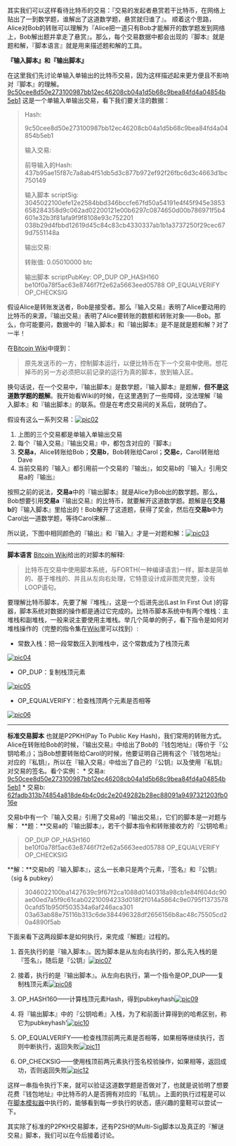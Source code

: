 其实我们可以这样看待比特币的交易：『交易的发起者悬赏若干比特币，在网络上贴出了一到数学题，谁解出了这道数学题，悬赏就归谁了』。 顺着这个思路，Alice对Bob的转账可以理解为『Alice把一道只有Bob才能解开的数学题发到网络上，Bob解出题并拿走了悬赏』。那么，每个交易数据中都会出现的『脚本』就是题和解，『脚本语言』就是用来描述题和解的工具。

**『输入脚本』和『输出脚本』**

在这里我们先讨论单输入单输出的比特币交易，因为这样描述起来更方便且不影响对『脚本』的理解。 [9c50cee8d50e273100987bb12ec46208cb04a1d5b68c9bea84fd4a04854b5eb1](https://blockchain.info/zh-cn/tx/9c50cee8d50e273100987bb12ec46208cb04a1d5b68c9bea84fd4a04854b5eb1) 这是一个单输入单输出交易，看下我们要关注的数据：

> Hash:
>
> 9c50cee8d50e273100987bb12ec46208cb04a1d5b68c9bea84fd4a04854b5eb1
>
> 输入交易:
>
> 前导输入的Hash: 437b95ae15f87c7a8ab4f51db5d3c877b972ef92f26fbc6d3c4663d1bc750149
>
> 输入脚本 scriptSig: 3045022100efe12e2584bbd346bccfe67fd50a54191e4f45f945e3853658284358d9c062ad02200121e00b6297c0874650d00b786971f5b4601e32b3f81afa9f9f8108e93c752201 038b29d4fbbd12619d45c84c83cb4330337ab1b1a3737250f29cec679d7551148a
>
> 输出交易:
>
> 转账值: 0.05010000 btc
>
> 输出脚本 scriptPubKey: OP_DUP OP_HASH160 be10f0a78f5ac63e8746f7f2e62a5663eed05788 OP_EQUALVERIFY OP_CHECKSIG

假设Alice是转账发送者，Bob是接受者。那么『输入交易』表明了Alice要动用的比特币的来源，『输出交易』表明了Alice要转账的数额和转账对象——Bob。那么，你可能要问，数据中的『输入脚本』和『输出脚本』是不是就是题和解？对了一半！



在[Bitcoin Wiki](http://www.8btc.com/bitcoin_scripts)中提到：

> 原先发送币的一方，控制脚本运行，以便比特币在下一个交易中使用。想花掉币的另一方必须把以前记录的运行为真的脚本，放到输入区。

换句话说，在一个交易中，『输出脚本』是数学题，『输入脚本』是题解，**但不是这道数学题的题解**。我开始看Wiki的时候，在这里遇到了一些障碍，没法理解『输入脚本』和『输出脚本』的联系。但是在考虑交易间的关系后，就明白了。



假设有这么一系列交易：[![pic02](https://github.com/lizj3624/mynote/blob/master/blockchain/pictures/bitcoin-pic02.png)](http://www.8btc.com/wp-content/uploads/2014/12/pic02.png)

1. 上图的三个交易都是单输入单输出交易 
2. 每个『输入交易』『输出交易』中，都包含对应的『脚本』 
3. **交易a**，Alice转账给Bob；**交易b**，Bob转账给Carol；**交易c**，Carol转账给Dave 
4. 当前交易的『输入』都引用前一个交易的『输出』，如交易b的『输入』引用交易a的『输出』

按照之前的说法，**交易a**中的『输出脚本』就是Alice为Bob出的数学题。那么，Bob想要引用**交易a**『输出交易』的比特币，就要解开这道数学题。题解是在**交易b**的『输入脚本』里给出的！Bob解开了这道题，获得了奖金，然后在**交易b**中为Carol出一道数学题，等待Carol来解...

所以说，下图中相同颜色的『输出』和『输入』才是一对题和解：[![pic03](https://github.com/lizj3624/mynote/blob/master/blockchain/pictures/bitcoin-pic03.png)](http://www.8btc.com/wp-content/uploads/2014/12/pic03.png)



------



**脚本语言** [Bitcoin Wiki](http://www.8btc.com/bitcoin_scripts)给出的对脚本的解释:

> 比特币在交易中使用脚本系统，与FORTH(一种编译语言)一样，脚本是简单的、基于堆栈的、并且从左向右处理，它特意设计成非图灵完整，没有LOOP语句。

要理解比特币脚本，先要了解『堆栈』，这是一个后进先出(Last In First Out )的容器，脚本系统对数据的操作都是通过它完成的。比特币脚本系统中有两个堆栈：主堆栈和副堆栈，一般来说主要使用主堆栈。举几个简单的例子，看下指令是如何对堆栈操作的（完整的指令集在[Wiki](http://www.8btc.com/bitcoin_scripts)里可以找到）:

- 常数入栈：把一段常数压入到堆栈中，这个常数成为了栈顶元素

[![pic04](https://github.com/lizj3624/mynote/blob/master/blockchain/pictures/bitcoin-pic04.png)](http://www.8btc.com/wp-content/uploads/2014/12/pic04.png)

- OP_DUP：复制栈顶元素

[![pic05](https://github.com/lizj3624/mynote/blob/master/blockchain/pictures/bitcoin-pic05.png)](http://www.8btc.com/wp-content/uploads/2014/12/pic05.png)

- OP_EQUALVERIFY：检查栈顶两个元素是否相等

[![pic06](https://github.com/lizj3624/mynote/blob/master/blockchain/pictures/bitcoin-pic06.png)](http://www.8btc.com/wp-content/uploads/2014/12/pic06.png)





------



**标准交易脚本** 也就是P2PKH(Pay To Public Key Hash)，我们常用的转账方式。Alice在转账给Bob的时候，『输出交易』中给出了Bob的『钱包地址』(等价于『公钥哈希』)；当Bob想要转账给Carol的时候，他要证明自己拥有这个『钱包地址』对应的『私钥』，所以在『输入交易』中给出了自己的『公钥』以及使用『私钥』对交易的签名。看个实例： * 交易a: [9c50cee8d50e273100987bb12ec46208cb04a1d5b68c9bea84fd4a04854b5eb1](https://blockchain.info/zh-cn/tx/9c50cee8d50e273100987bb12ec46208cb04a1d5b68c9bea84fd4a04854b5eb1) * 交易b: [62fadb313b74854a818de4b4c0dc2e2049282b28ec88091a9497321203fb016e](https://blockchain.info/tx/62fadb313b74854a818de4b4c0dc2e2049282b28ec88091a9497321203fb016e)

交易b中有一个『输入交易』引用了交易a的『输出交易』，它们的脚本是一对题与解： **题：**交易a的『输出脚本』，若干个脚本指令和转账接收方的『公钥哈希』

> OP_DUP OP_HASH160 be10f0a78f5ac63e8746f7f2e62a5663eed05788 OP_EQUALVERIFY OP_CHECKSIG

**解：**交易b的『输入脚本』，这么一长串只是两个元素，『签名』和『公钥』（sig & pubkey）

> 3046022100ba1427639c9f67f2ca1088d0140318a98cb1e84f604dc90ae00ed7a5f9c61cab02210094233d018f2f014a5864c9e0795f13735780cafd51b950f503534a6af246aca301 03a63ab88e75116b313c6de384496328df2656156b8ac48c75505cd20a4890f5ab

下面来看下这两段脚本是如何执行，来完成『解题』过程的。

 1. 首先执行的是『输入脚本』。因为脚本是从左向右执行的，那么先入栈的是『签名』，随后是『公钥』[![pic07](https://github.com/lizj3624/mynote/blob/master/blockchain/pictures/bitcoin-pic07.png)](http://www.8btc.com/wp-content/uploads/2014/12/pic07.png)

2. 接着，执行的是『输出脚本』。从左向右执行，第一个指令是OP_DUP——复制栈顶元素[![pic08](https://github.com/lizj3624/mynote/blob/master/blockchain/pictures/bitcoin-pic08.png)](http://www.8btc.com/wp-content/uploads/2014/12/pic08.png)

3. OP_HASH160——计算栈顶元素Hash，得到pubkeyhash[![pic09](https://github.com/lizj3624/mynote/blob/master/blockchain/pictures/bitcoin-pic09.png)](http://www.8btc.com/wp-content/uploads/2014/12/pic09.png)

4. 将『输出脚本』中的『公钥哈希』入栈，为了和前面计算得到的哈希区别，称它为pubkeyhash'[![pic10](https://github.com/lizj3624/mynote/blob/master/blockchain/pictures/bitcoin-pic10.png)](http://www.8btc.com/wp-content/uploads/2014/12/pic10.png)

5. OP_EQUALVERIFY——检查栈顶前两元素是否相等，如果相等继续执行，否则中断执行，返回失败[![pic11](https://github.com/lizj3624/mynote/blob/master/blockchain/pictures/bitcoin-pic11.png)](http://www.8btc.com/wp-content/uploads/2014/12/pic11.png)

6. OP_CHECKSIG——使用栈顶前两元素执行签名校验操作，如果相等，返回成功，否则返回失败[![pic12](https://github.com/lizj3624/mynote/blob/master/blockchain/pictures/bitcoin-pic12.png)](http://www.8btc.com/wp-content/uploads/2014/12/pic12.png)

这样一串指令执行下来，就可以验证这道数学题是否做对了，也就是说验明了想要花费『钱包地址』中比特币的人是否拥有对应的『私钥』。上面的执行过程是可以在[脚本模拟器](http://webbtc.com/script)中执行的，能够看到每一步执行的状态，感兴趣的童鞋可以尝试一下。

其实除了标准的P2PKH交易脚本，还有P2SH的Multi-Sig脚本以及真正的『解谜交易』脚本，我们可以在今后接着讨论。